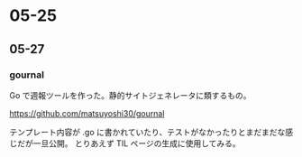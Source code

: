 # 05-25

## 05-27

### gournal

Go で週報ツールを作った。静的サイトジェネレータに類するもの。

https://github.com/matsuyoshi30/gournal

テンプレート内容が .go に書かれていたり、テストがなかったりとまだまだな感じだが一旦公開。
とりあえず TIL ページの生成に使用してみる。